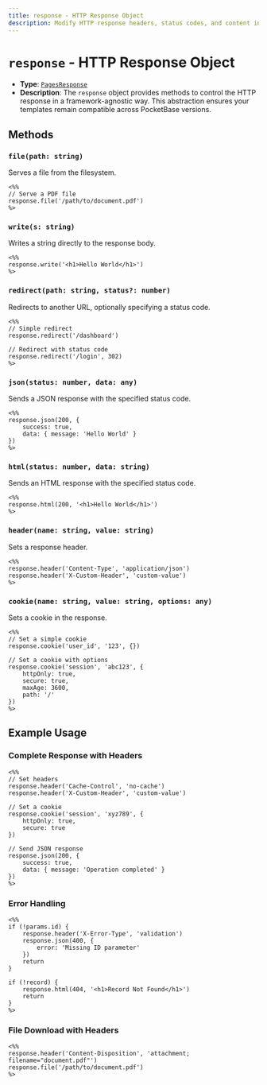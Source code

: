 ```yaml
---
title: response - HTTP Response Object
description: Modify HTTP response headers, status codes, and content in PocketPages templates.
---
```


# `response` - HTTP Response Object

- **Type**: [`PagesResponse`](https://github.com/benallfree/pocketpages/blob/main/src/lib/pages/index.ts#L14-L21)
- **Description**: The `response` object provides methods to control the HTTP response in a framework-agnostic way. This abstraction ensures your templates remain compatible across PocketBase versions.

## Methods

### `file(path: string)`

Serves a file from the filesystem.

```ejs
<%%
// Serve a PDF file
response.file('/path/to/document.pdf')
%>
```

### `write(s: string)`

Writes a string directly to the response body.

```ejs
<%%
response.write('<h1>Hello World</h1>')
%>
```

### `redirect(path: string, status?: number)`

Redirects to another URL, optionally specifying a status code.

```ejs
<%%
// Simple redirect
response.redirect('/dashboard')

// Redirect with status code
response.redirect('/login', 302)
%>
```

### `json(status: number, data: any)`

Sends a JSON response with the specified status code.

```ejs
<%%
response.json(200, {
    success: true,
    data: { message: 'Hello World' }
})
%>
```

### `html(status: number, data: string)`

Sends an HTML response with the specified status code.

```ejs
<%%
response.html(200, '<h1>Hello World</h1>')
%>
```

### `header(name: string, value: string)`

Sets a response header.

```ejs
<%%
response.header('Content-Type', 'application/json')
response.header('X-Custom-Header', 'custom-value')
%>
```

### `cookie(name: string, value: string, options: any)`

Sets a cookie in the response.

```ejs
<%%
// Set a simple cookie
response.cookie('user_id', '123', {})

// Set a cookie with options
response.cookie('session', 'abc123', {
    httpOnly: true,
    secure: true,
    maxAge: 3600,
    path: '/'
})
%>
```

## Example Usage

### Complete Response with Headers

```ejs
<%%
// Set headers
response.header('Cache-Control', 'no-cache')
response.header('X-Custom-Header', 'custom-value')

// Set a cookie
response.cookie('session', 'xyz789', {
    httpOnly: true,
    secure: true
})

// Send JSON response
response.json(200, {
    success: true,
    data: { message: 'Operation completed' }
})
%>
```

### Error Handling

```ejs
<%%
if (!params.id) {
    response.header('X-Error-Type', 'validation')
    response.json(400, {
        error: 'Missing ID parameter'
    })
    return
}

if (!record) {
    response.html(404, '<h1>Record Not Found</h1>')
    return
}
%>
```

### File Download with Headers

```ejs
<%%
response.header('Content-Disposition', 'attachment; filename="document.pdf"')
response.file('/path/to/document.pdf')
%>
```
